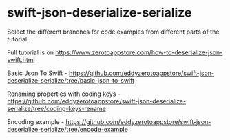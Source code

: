 # swift-json-deserialize-serialize

Select the different branches for code examples from different parts of the tutorial. 

Full tutorial is on https://www.zerotoappstore.com/how-to-deserialize-json-swift.html 

Basic Json To Swift - https://github.com/eddyzerotoappstore/swift-json-deserialize-serialize/tree/basic-json-to-swift 

Renaming properties with coding keys - https://github.com/eddyzerotoappstore/swift-json-deserialize-serialize/tree/coding-keys-rename 

Encoding example - https://github.com/eddyzerotoappstore/swift-json-deserialize-serialize/tree/encode-example
